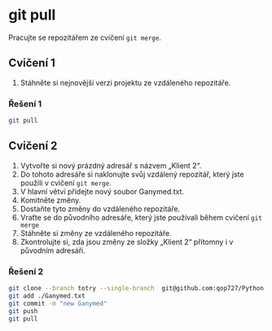 # git pull

Pracujte se repozitářem ze cvičení `git merge`.

## Cvičení 1

1. Stáhněte si nejnovější verzi projektu ze vzdáleného repozitáře.

### Řešení 1

```bash
git pull
```

## Cvičení 2

1. Vytvořte si nový prázdný adresář s názvem „Klient 2“.
2. Do tohoto adresáře si naklonujte svůj vzdálený repozitář, který jste použili v cvičení `git merge`.
3. V hlavní větvi přidejte nový soubor Ganymed.txt.
4. Komitněte změny.
5. Dostaňte tyto změny do vzdáleného repozitáře.
6. Vraťte se do původního adresáře, který jste používali během cvičení `git merge`
7. Stáhněte si změny ze vzdáleného repozitáře.
8. Zkontrolujte si, zda jsou změny ze složky „Klient 2“ přítomny i v původním adresáři.

### Řešení 2

```bash
git clone --branch totry --single-branch  git@github.com:qop727/Python
git add ./Ganymed.txt
git commit -m "new Ganymed"
git push
git pull
```
